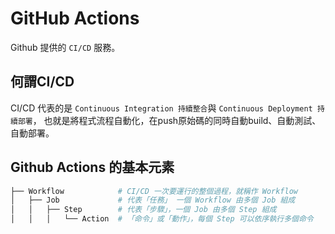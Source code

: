 # GitHub Actions

Github 提供的 `CI/CD` 服務。

## 何謂CI/CD

CI/CD 代表的是 `Continuous Integration 持續整合`與 `Continuous Deployment 持續部署`，
也就是將程式流程自動化，在push原始碼的同時自動build、自動測試、自動部署。

## Github Actions 的基本元素

```sh
├── Workflow            # CI/CD 一次要運行的整個過程，就稱作 Workflow
│   ├── Job             # 代表「任務」 一個 Workflow 由多個 Job 組成
│   │   ├── Step        # 代表「步驟」，一個 Job 由多個 Step 組成
│   │   │   └── Action  # 「命令」或「動作」，每個 Step 可以依序執行多個命令
```
